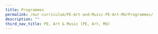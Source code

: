 ```yaml
---
title: Programmes
permalink: /our-curriculum/PE-Art-and-Music-PE-Art-MU/Programmes/
description: ""
third_nav_title: PE, Art & Music (PE, Art, MU)
---
```

